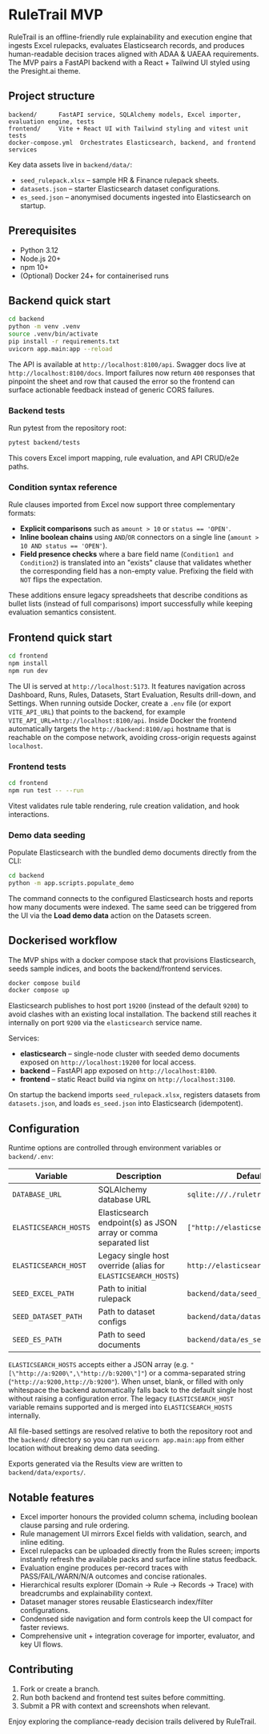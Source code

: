 # RuleTrail MVP

RuleTrail is an offline-friendly rule explainability and execution engine that ingests Excel rulepacks, evaluates Elasticsearch
records, and produces human-readable decision traces aligned with ADAA & UAEAA requirements. The MVP pairs a FastAPI backend with a
React + Tailwind UI styled using the Presight.ai theme.

## Project structure

```
backend/      FastAPI service, SQLAlchemy models, Excel importer, evaluation engine, tests
frontend/     Vite + React UI with Tailwind styling and vitest unit tests
docker-compose.yml  Orchestrates Elasticsearch, backend, and frontend services
```

Key data assets live in `backend/data/`:

- `seed_rulepack.xlsx` – sample HR & Finance rulepack sheets.
- `datasets.json` – starter Elasticsearch dataset configurations.
- `es_seed.json` – anonymised documents ingested into Elasticsearch on startup.

## Prerequisites

- Python 3.12
- Node.js 20+
- npm 10+
- (Optional) Docker 24+ for containerised runs

## Backend quick start

```bash
cd backend
python -m venv .venv
source .venv/bin/activate
pip install -r requirements.txt
uvicorn app.main:app --reload
```

The API is available at `http://localhost:8100/api`. Swagger docs live at `http://localhost:8100/docs`. Import failures now return
`400` responses that pinpoint the sheet and row that caused the error so the frontend can surface actionable feedback instead of
generic CORS failures.

### Backend tests

Run pytest from the repository root:

```bash
pytest backend/tests
```

This covers Excel import mapping, rule evaluation, and API CRUD/e2e paths.

### Condition syntax reference

Rule clauses imported from Excel now support three complementary formats:

- **Explicit comparisons** such as `amount > 10` or `status == 'OPEN'`.
- **Inline boolean chains** using `AND`/`OR` connectors on a single line (`amount > 10 AND status == 'OPEN'`).
- **Field presence checks** where a bare field name (`Condition1 and Condition2`) is translated into an "exists" clause that validates whether the corresponding field has a non-empty value. Prefixing the field with `NOT` flips the expectation.

These additions ensure legacy spreadsheets that describe conditions as bullet lists (instead of full comparisons) import successfully while keeping evaluation semantics consistent.

## Frontend quick start

```bash
cd frontend
npm install
npm run dev
```

The UI is served at `http://localhost:5173`. It features navigation across Dashboard, Runs, Rules, Datasets, Start Evaluation,
Results drill-down, and Settings. When running outside Docker, create a `.env` file (or export `VITE_API_URL`) that points to the
backend, for example `VITE_API_URL=http://localhost:8100/api`. Inside Docker the frontend automatically targets the
`http://backend:8100/api` hostname that is reachable on the compose network, avoiding cross-origin requests against `localhost`.

### Frontend tests

```bash
cd frontend
npm run test -- --run
```

Vitest validates rule table rendering, rule creation validation, and hook interactions.

### Demo data seeding

Populate Elasticsearch with the bundled demo documents directly from the CLI:

```bash
cd backend
python -m app.scripts.populate_demo
```

The command connects to the configured Elasticsearch hosts and reports how many documents were indexed. The same seed can be
triggered from the UI via the **Load demo data** action on the Datasets screen.

## Dockerised workflow

The MVP ships with a docker compose stack that provisions Elasticsearch, seeds sample indices, and boots the backend/frontend
services.

```bash
docker compose build
docker compose up
```

Elasticsearch publishes to host port `19200` (instead of the default `9200`) to avoid clashes with an existing local
installation. The backend still reaches it internally on port `9200` via the `elasticsearch` service name.

Services:

- **elasticsearch** – single-node cluster with seeded demo documents exposed on `http://localhost:19200` for local access.
- **backend** – FastAPI app exposed on `http://localhost:8100`.
- **frontend** – static React build via nginx on `http://localhost:3100`.

On startup the backend imports `seed_rulepack.xlsx`, registers datasets from `datasets.json`, and loads `es_seed.json` into
Elasticsearch (idempotent).

## Configuration

Runtime options are controlled through environment variables or `backend/.env`:

| Variable | Description | Default |
|----------|-------------|---------|
| `DATABASE_URL` | SQLAlchemy database URL | `sqlite:///./ruletrail.db` |
| `ELASTICSEARCH_HOSTS` | Elasticsearch endpoint(s) as JSON array or comma separated list | `["http://elasticsearch:9200"]` |
| `ELASTICSEARCH_HOST` | Legacy single host override (alias for `ELASTICSEARCH_HOSTS`) | `http://elasticsearch:9200` |
| `SEED_EXCEL_PATH` | Path to initial rulepack | `backend/data/seed_rulepack.xlsx` |
| `SEED_DATASET_PATH` | Path to dataset configs | `backend/data/datasets.json` |
| `SEED_ES_PATH` | Path to seed documents | `backend/data/es_seed.json` |

`ELASTICSEARCH_HOSTS` accepts either a JSON array (e.g. `"[\"http://a:9200\",\"http://b:9200\"]"`) or a comma-separated
string (`"http://a:9200,http://b:9200"`). When unset, blank, or filled with only whitespace the backend automatically falls back
to the default single host without raising a configuration error. The legacy `ELASTICSEARCH_HOST` variable remains supported and
is merged into `ELASTICSEARCH_HOSTS` internally.

All file-based settings are resolved relative to both the repository root and the `backend/` directory so you can run
`uvicorn app.main:app` from either location without breaking demo data seeding.

Exports generated via the Results view are written to `backend/data/exports/`.

## Notable features

- Excel importer honours the provided column schema, including boolean clause parsing and rule ordering.
- Rule management UI mirrors Excel fields with validation, search, and inline editing.
- Excel rulepacks can be uploaded directly from the Rules screen; imports instantly refresh the available packs and surface
  inline status feedback.
- Evaluation engine produces per-record traces with PASS/FAIL/WARN/N/A outcomes and concise rationales.
- Hierarchical results explorer (Domain → Rule → Records → Trace) with breadcrumbs and explainability context.
- Dataset manager stores reusable Elasticsearch index/filter configurations.
- Condensed side navigation and form controls keep the UI compact for faster reviews.
- Comprehensive unit + integration coverage for importer, evaluator, and key UI flows.

## Contributing

1. Fork or create a branch.
2. Run both backend and frontend test suites before committing.
3. Submit a PR with context and screenshots when relevant.

Enjoy exploring the compliance-ready decision trails delivered by RuleTrail.
